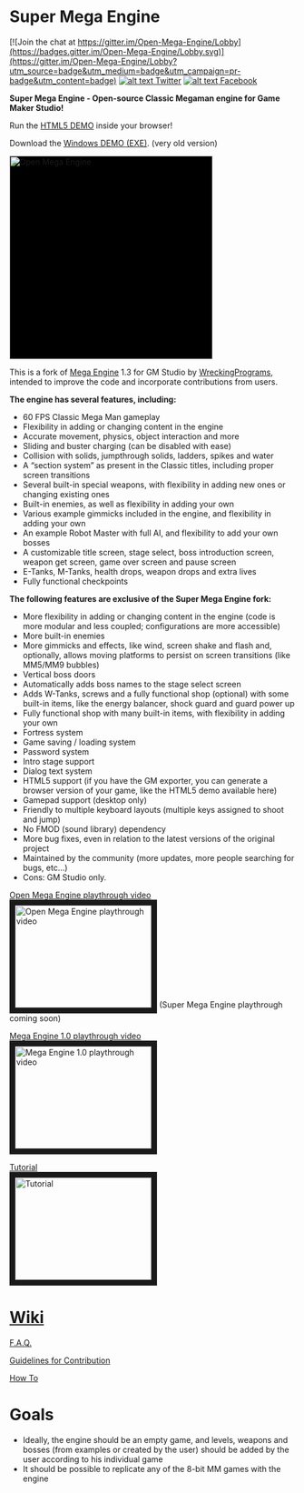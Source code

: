 # Super Mega Engine

[![Join the chat at https://gitter.im/Open-Mega-Engine/Lobby](https://badges.gitter.im/Open-Mega-Engine/Lobby.svg)](https://gitter.im/Open-Mega-Engine/Lobby?utm_source=badge&utm_medium=badge&utm_campaign=pr-badge&utm_content=badge) [![alt text]( http://i.imgur.com/tXSoThF.png) Twitter](https://twitter.com/netfighters) [![alt text]( http://i.imgur.com/P3YfQoD.png) Facebook](https://www.facebook.com/Super-Mega-Engine-1864987877046420/)


**Super Mega Engine - Open-source Classic Megaman engine for Game Maker Studio!**

Run the [HTML5 DEMO](https://rawgit.com/rafaelcp/Open-Mega-Engine/master/demo/index.html) inside your browser!

Download the [Windows DEMO (EXE)](https://www.dropbox.com/s/kxaypg7ex8lloi9/OpenMegaEngine.zip?dl=0). (very old version)

<img src="https://github.com/rafaelcp/Open-Mega-Engine/blob/master/sprites/images/sprLogo_0.png?raw=true" width="358" alt="Open Mega Engine" title="Open Mega Engine"  style="background-color: black">

This is a fork of [Mega Engine](http://sprites-inc.co.uk/showthread.php?tid=1648) 1.3 for GM Studio by [WreckingPrograms](https://twitter.com/WreckingProg), intended to improve the code and incorporate contributions from users.

**The engine has several features, including:**

- 60 FPS Classic Mega Man gameplay
- Flexibility in adding or changing content in the engine
- Accurate movement, physics, object interaction and more
- Sliding and buster charging (can be disabled with ease)
- Collision with solids, jumpthrough solids, ladders, spikes and water
- A “section system” as present in the Classic titles, including proper screen transitions
- Several built-in special weapons, with flexibility in adding new ones or changing existing ones
- Built-in enemies, as well as flexibility in adding your own
- Various example gimmicks included in the engine, and flexibility in adding your own
- An example Robot Master with full AI, and flexibility to add your own bosses
- A customizable title screen, stage select, boss introduction screen, weapon get screen, game over screen and pause screen
- E-Tanks, M-Tanks, health drops, weapon drops and extra lives
- Fully functional checkpoints

**The following features are exclusive of the Super Mega Engine fork:**

- More flexibility in adding or changing content in the engine (code is more modular and less coupled; configurations are more accessible)
- More built-in enemies
- More gimmicks and effects, like wind, screen shake and flash and, optionally, allows moving platforms to persist on screen transitions (like MM5/MM9 bubbles)
- Vertical boss doors
- Automatically adds boss names to the stage select screen
- Adds W-Tanks, screws and a fully functional shop (optional) with some built-in items, like the energy balancer, shock guard and guard power up
- Fully functional shop with many built-in items, with flexibility in adding your own
- Fortress system
- Game saving / loading system
- Password system
- Intro stage support
- Dialog text system
- HTML5 support (if you have the GM exporter, you can generate a browser version of your game, like the HTML5 demo available here)
- Gamepad support (desktop only)
- Friendly to multiple keyboard layouts (multiple keys assigned to shoot and jump)
- No FMOD (sound library) dependency
- More bug fixes, even in relation to the latest versions of the original project
- Maintained by the community (more updates, more people searching for bugs, etc...)
- Cons: GM Studio only.

<a href="https://www.youtube.com/watch?v=cGZtF46oGJ8" target="_blank">Open Mega Engine playthrough video<br><img src="https://img.youtube.com/vi/cGZtF46oGJ8/0.jpg" 
alt="Open Mega Engine playthrough video" title="Open Mega Engine playthrough video" width="240" height="180" border="10" /></a>
(Super Mega Engine playthrough coming soon)

<a href="https://www.youtube.com/watch?v=LmcvNggdHew" target="_blank">Mega Engine 1.0 playthrough video<br><img src="https://img.youtube.com/vi/LmcvNggdHew/0.jpg" 
alt="Mega Engine 1.0 playthrough video" title="Mega Engine 1.0 playthrough video" width="240" height="180" border="10" /></a>

<a href="https://www.youtube.com/playlist?list=PLZWFosEIaQq13eVkura_XwdqkgZtLEr2D" target="_blank">Tutorial<br><img src="https://img.youtube.com/vi/LT12qZz1PpM/0.jpg" 
alt="Tutorial" title="Tutorial" width="240" height="180" border="10" /></a>

# [Wiki](https://github.com/rafaelcp/Open-Mega-Engine/wiki)

[F.A.Q.](https://github.com/rafaelcp/Open-Mega-Engine/wiki/F.A.Q.) 

[Guidelines for Contribution](https://github.com/rafaelcp/Open-Mega-Engine/wiki/Guidelines-for-Contribution)

[How To](https://github.com/rafaelcp/Open-Mega-Engine/wiki/How-To)

# Goals
- Ideally, the engine should be an empty game, and levels, weapons and bosses (from examples or created by the user) should be added by the user according to his individual game 
- It should be possible to replicate any of the 8-bit MM games with the engine
